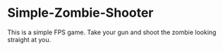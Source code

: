 # Simple-Zombie-Shooter
This is a simple FPS game. Take your gun and shoot the zombie looking straight at you. 
